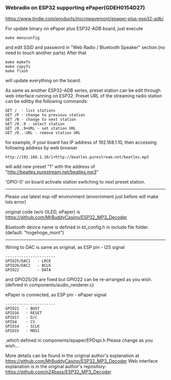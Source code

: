 ### Webradio on ESP32 supporting ePaper(GDEH0154D27)

https://www.tindie.com/products/microwavemont/epaper-plus-esp32-adb/

For update binary on ePaper plus ESP32-ADB board, just execute

```
make menuconfig
```

and edit SSID and password in "Web Radio / Bluetooth Speaker" section.(no need to touch another parts) After that
```
make makefs
make copyfs
make flash
```
will update everything on the board.



As same as another ESP32-ADB series, preset station can be edit through web interface running on ESP32. Preset URL of the streaming radio station can be editby the following commands:

```
GET /  - list stations
GET /P - change to previous station
GET /N - change to next station
GET /0..9 - select station
GET /0..9+URL - set station URL
GET /0..-URL - remove station URL
```
for example, if your board has IP address of 192.168.1.10, then accessing following address by web browser
```
http://192.168.1.10/1+http://beatles.purestream.net/beatles.mp3
```
will add new preset "1" with the address of "http://beatles.purestream.net/beatles.mp3"


'GPIO-0' on board activate station switching to next preset station.

----

Please use latest esp-idf environment (envorinment just before will make lots error)

original code (w/o OLED, ePaper) is
https://github.com/MrBuddyCasino/ESP32_MP3_Decoder

Bluetooth device name is defined in bt_config.h in include file folder. (default: "hogehoge_mont")

----
Wiring to DAC is same as original, as
ESP pin   - I2S signal
```
----------------------
GPIO25/DAC1   - LRCK
GPIO26/DAC2   - BCLK
GPIO22        - DATA
```
and GPIO25/26 are fixed but GPIO22 can be re-arranged as you wish.
(defined in components/audio_renderer.c)

ePaper is connected, as
ESP pin   - ePaper signal
```
----------------------
GPIO21   - BUSY
GPIO16   - RESET
GPIO17   - D/C
GPIO4    - CS
GPIO14   - SCLK
GPIO15   - MOSI
```
,which defined in components/epaper/EPDspi.h Please change as you wish...


More details can be found in the original author's explanation at
https://github.com/MrBuddyCasino/ESP32_MP3_Decoder
Web interface explanation is in the original author's repository:
https://github.com/n24bass/ESP32_MP3_Decoder
